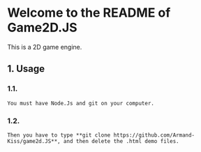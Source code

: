 # Welcome to the README of Game2D.JS
This is a 2D game engine.
## 1. Usage
  ### 1.1. 
    You must have Node.Js and git on your computer.
    
  ### 1.2.
    
    Then you have to type **git clone https://github.com/Armand-Kiss/game2d.JS**, and then delete the .html demo files.
